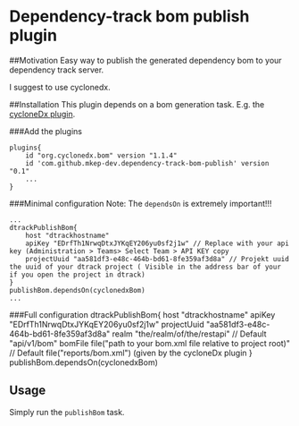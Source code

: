 # Dependency-track bom publish plugin

##Motivation
Easy way to publish the generated dependency bom to your dependency track server.

I suggest to use cyclonedx.

##Installation
This plugin depends on a bom generation task. E.g. the [cycloneDx plugin](https://github.com/CycloneDX/cyclonedx-gradle-plugin).

###Add the plugins
    
    plugins{
        id "org.cyclonedx.bom" version "1.1.4"
        id 'com.github.mkep-dev.dependency-track-bom-publish' version "0.1"
        ...
    }
###Minimal configuration
Note: The `dependsOn` is extremely important!!!

    ...
    dtrackPublishBom{
        host "dtrackhostname"
        apiKey "EDrfTh1NrwqDtxJYKqEY206yu0sf2j1w" // Replace with your api key (Administration > Teams> Select Team > API KEY copy
        projectUuid "aa581df3-e48c-464b-bd61-8fe359af3d8a" // Projekt uuid the uuid of your dtrack project ( Visible in the address bar of your if you open the project in dtrack)
    }
    publishBom.dependsOn(cyclonedxBom)   
    ...

###Full configuration
    dtrackPublishBom{
        host "dtrackhostname"
        apiKey "EDrfTh1NrwqDtxJYKqEY206yu0sf2j1w"
        projectUuid "aa581df3-e48c-464b-bd61-8fe359af3d8a"
        realm "the/realm/of/the/restapi" // Default "api/v1/bom"
        bomFile file("path to your bom.xml file relative to project root)" // Default file("reports/bom.xml") (given by the cycloneDx plugin
    }
    publishBom.dependsOn(cyclonedxBom)
    
## Usage
Simply run the `publishBom` task.
    
    
 
    
